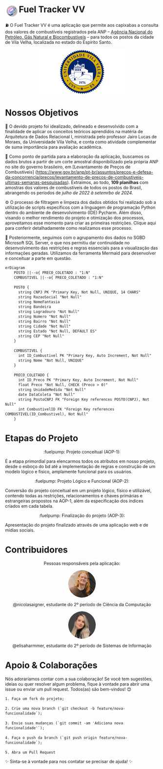 <h1>
Fuel Tracker VV
<img src="assets/app-logo.png" alt="Logo da aplicação" width="45" align="left">
</h1>

:fuelpump: O Fuel Tracker VV é uma aplicação que permite aos capixabas a consulta dos valores de combustíveis registrados pela ANP – [Agência Nacional do Petróleo, Gás Natural e Biocombustíveis](https://www.gov.br/anp/pt-br) – para todos os postos da cidade de Vila Velha, localizada no estado do Espírito Santo.

<p align="center">
<img src="assets/logo-uvv.png" alt="Logo da UVV" width="300">
</p>

<h1>
Nossos Objetivos
</h1>

:link: O devido projeto foi idealizado, delineado e desenvolvido com a finalidade de aplicar os conceitos teóricos aprendidos na matéria de Arquitetura de Dados Relacional I, ministrada pelo professor Jairo Lucas de Moraes, da Universidade Vila Velha, e conta como atividade complementar de suma importância para avaliação acadêmica. 

:book: Como ponto de partida para a elaboração da aplicação, buscamos os dados brutos a partir de um corte amostral disponibilizado pela própria ANP no site do governo brasileiro, em [Levantamento de Preços de Combustíveis] (https://www.gov.br/anp/pt-br/assuntos/precos-e-defesa-da-concorrencia/precos/levantamento-de-precos-de-combustiveis-ultimas-semanas-pesquisadas). Extraímos, ao todo, **109 planilhas** com amostras dos valores de combustíveis de todos os postos do Brasil, abrangendo os períodos de *julho de 2022 à setemrbo de 2024*.

:gear: O processo de filtragem e limpeza dos dados obtidos foi realizado sob a utilização de scripts específicos com a linguagem de programação Python dentro do ambiente de desenvolvimento (IDE) Pycharm. Além disso, visando o melhor rendimento do projeto e otimização dos processos, aproveitamos esse momento para criar as primeiras restrições. Clique aqui para conferir detalhadamente como realizamos esse processo.

:open_file_folder: Posteriormente, seguimos com o agrupamento dos dados no SGBD Microsoft SQL Server, o que nos permitiu dar continuidade no desenvolvimento das restrições e regras essenciais para a visualização das informações geradas. Utilizamos da ferramenta Mermaid para desenvolver e conceituar a parte em questão.

```mermaid
erDiagram
    POSTO ||--o{ PRECO_COLETADO : "1:N"
    COMBUSTIVEL ||--o{ PRECO_COLETADO : "1:N"

    POSTO {
      string CNPJ PK "Primary Key, Not Null, UNIQUE, 14 CHARS"
      string RazaoSocial "Not Null"
      string NomeFantasia
      string Bandeira
      string Logradouro "Not Null"
      string Numero "Not Null"
      string Bairro "Not Null"
      string Cidade "Not Null"
      string Estado "Not Null, DEFAULT ES"
      string CEP "Not Null"
    }

    COMBUSTIVEL {
      int ID_Combustivel PK "Primary Key, Auto Increment, Not Null"
      string Nome "Not Null, UNIQUE"
    }

    PRECO_COLETADO {
      int ID_Preco PK "Primary Key, Auto Increment, Not Null"
      float Preco "Not Null, CHECK (Preco > 0)"
      string UnidadeMedida "Not Null"
      date DataColeta "Not Null"
      string PostoCNPJ FK "Foreign Key references POSTO(CNPJ), Not Null"
      int CombustivelID FK "Foreign Key references COMBUSTIVEL(ID_Combustivel), Not Null"
    }
```

<h1>
Etapas do Projeto
</h1>

<p align="center">:fuelpump: Projeto conceitual (AOP-1): 

É a etapa primordial para elencarmos todos os atributos em nosso projeto, desde o esboço do bd até a implementação de regras e construção de um modelo lógico e físico, amplamente funcional para os usuários.</p>

<p align="center">:fuelpump: Projeto Lógico e Funcional (AOP-2):

Conversão do projeto conceitual em um projeto lógico, físico e utilizável, contendo todas as restrições, relacionamentos e chaves primárias e estrangeiras propostos na AOP-1, além da especificação dos índices criados em cada tabela.</p>

<p align="center">:fuelpump: Finalização do projeto (AOP-3):

Apresentação do projeto finalizado através de uma aplicação web e de mídias sociais.</p>

<h1>
Contribuidores
</h1>

<p align="center">Pessoas responsáveis pela aplicação:

<p align="center" style='border-radius: 50%; width: 90px; display: block; margin: auto;'>
  <img src="assets/nicolas-aigner.png" alt="Nícolas Aigner" width="90" style='border-radius: 50%; width: 90px; display: block; margin: auto;' />
</p>
<p align="center">@nicolasaigner, estudante do 2º período de Ciência da Computação</p>

<p align="center"> <img src="assets/elisa-harmmer.png" alt="Elisa Harmmer Ferreira" width="90" style="border-radius: 50%; display: block; margin: auto;" />
</p>
<p align="center">@elisaharmmer, estudante do 2º período de Sistemas de Informação</p>

<h1>
Apoio & Colaborações
</h1>

<p>
Nós adoraríamos contar com a sua colaboração! Se você tem sugestões, ideias ou quer resolver algum problema, fique à vontade para abrir uma issue ou enviar um pull request. Todos(as) são bem-vindos! 😊

```
1. Faça um fork do projeto;

2. Crie uma nova branch (`git checkout -b feature/nova-funcionalidade`);

3. Envie suas mudanças (`git commit -am 'Adiciona nova funcionalidade'`);

4. Faça o push da branch (`git push origin feature/nova-funcionalidade`);

5. Abra um Pull Request
````

✨ Sinta-se à vontade para nos contatar se precisar de ajuda! ✨
</p>